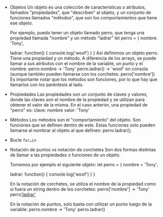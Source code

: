 * Objetos
  Un objeto es una colección de características o atributos, llamados "propiedades", que "describen" al objeto, y un conjunto de funciones llamados "métodos", que son los comportamientos que tiene ese objeto.

  Por ejemplo, puedo tener un objeto llamado perro, que tenga una propiedad llamada "nombre" y un método "ladrar"
  let perro = {
    nombre: 'Tony',

    ladrar: function() {
      console.log('woof')
    }
  }
  Así definimos un objeto perro. Tiene una propiedad y un método. A diferencia de los arrays, se puede llamar a sus atributos con el nombre de la variable, un punto y el nombre:
  perro.nombre -> 'Tony'
  perro.ladrar() -> 'woof' en consola
  (aunque también pueden llamarse con los corchetes: perro['nombre'])
  Es importante notar que los métodos son funciones, por lo que hay que llamarlos con los paréntesis al lado.

* Propiedades
  Las propiedades son un conjunto de claves y valores, donde las claves son el nombre de la propiedad y se utilizan para obtener el valor de la misma. 
  En el caso anterior, una propiedad de "perro" es:
  clave: nombre
  valor: 'Tony'

* Métodos
  Los métodos son el "comportamiento" del objeto. Son funciones que se definen dentro de este. Estas funciones solo pueden llamarse al nombrar al objeto al que definen:
  perro.ladrar();

* Bucle `for…in`
  

* Notación de puntos vs notación de corchetes
  Son dos formas distintas de llamar a las propiedades o funciones de un objeto.

  Tomemos por ejemplo el siguiente objeto:
  let perro = {
    nombre = 'Tony',

    ladrar: function() {
      console.log('woof')
    }
  }

  En la notación de corchetes, se utiliza el nombre de la propiedad como si fuera un string dentro de los corchetes:
  perro['nombre'] -> 'Tony'
  perro['ladrar']()

  En la notación de puntos, solo basta con utilizar un punto luego de la variable:
  perro.nombre -> 'Tony'
  perro.ladrar() 